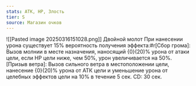 ```yaml
---
stats: АТК, HP, Злость
tier: S
source: Магазин очков
---
```

![[Pasted image 20250316151028.png]]
Двойной молот
При нанесении урона существует 15% вероятность получения эффекта:#r[Сбор грома]: Вызов молнии в месте назначения, наносящий {0}(20)% урона от атаки цели, если HP цели ниже, чем 50%, урон увеличивается на 50%. [Призыв ветра]: Вызов сильного ветра в местоположении цели, нанесение {0}(20)% урона от АТК цели и уменьшение урона от целебных эффектов цели на 10% в течение 5 сек. CD: 30 сек.
